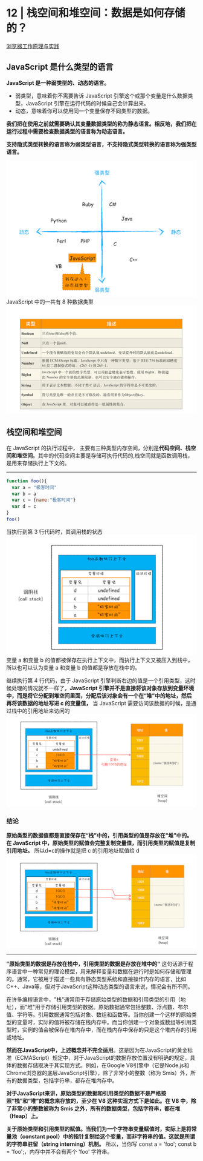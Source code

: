 # 12 | 栈空间和堆空间：数据是如何存储的？
[浏览器工作原理与实践](https://time.geekbang.org/column/article/129596)
## JavaScript 是什么类型的语言

**JavaScript 是一种弱类型的、动态的语言。**

- 弱类型，意味着你不需要告诉 JavaScript 引擎这个或那个变量是什么数据类型，JavaScript 引擎在运行代码的时候自己会计算出来。
- 动态，意味着你可以使用同一个变量保存不同类型的数据。

**我们把在使用之前就需要确认其变量数据类型的称为静态语言。相反地，我们把在运行过程中需要检查数据类型的语言称为动态语言。**

**支持隐式类型转换的语言称为弱类型语言，不支持隐式类型转换的语言称为强类型语言。**

![12 栈空间和堆空间-2023-09-25-22-21-05](/attachments/12%20栈空间和堆空间-2023-09-25-22-21-05.png)
JavaScript 中的一共有 8 种数据类型
![12 栈空间和堆空间-2023-09-25-22-26-45](/attachments/12%20栈空间和堆空间-2023-09-25-22-26-45.png)

## 栈空间和堆空间
在 JavaScript 的执行过程中， 主要有三种类型内存空间，分别是**代码空间、栈空间和堆空间**。其中的代码空间主要是存储可执行代码的,栈空间就是函数调用栈，是用来存储执行上下文的。

---
```javascript
function foo(){
  var a = "极客时间"
  var b = a
  var c = {name:"极客时间"}
  var d = c
}
foo()
```
当执行到第 3 行代码时，其调用栈的状态
![12 栈空间和堆空间-2023-09-25-22-28-54](/attachments/12%20栈空间和堆空间-2023-09-25-22-28-54.png)
变量 a 和变量 b 的值都被保存在执行上下文中，而执行上下文又被压入到栈中，所以也可以认为变量 a 和变量 b 的值都是存放在栈中的。

继续执行第 4 行代码，由于 JavaScript 引擎判断右边的值是一个引用类型，这时候处理的情况就不一样了，**JavaScript 引擎并不是直接将该对象存放到变量环境中，而是将它分配到堆空间里面，分配后该对象会有一个在“堆”中的地址，然后再将该数据的地址写进 c 的变量值，** 当 JavaScript 需要访问该数据的时候，是通过栈中的引用地址来访问的
![12 栈空间和堆空间-2023-09-25-22-51-42](/attachments/12%20栈空间和堆空间-2023-09-25-22-51-42.png)
### 结论 
**原始类型的数据值都是直接保存在“栈”中的，引用类型的值是存放在“堆”中的。
在 JavaScript 中，原始类型的赋值会完整复制变量值，而引用类型的赋值是复制引用地址。** 所以d=c的操作就是把 c 的引用地址赋值给 d
![12 栈空间和堆空间-2023-09-25-22-54-18](/attachments/12%20栈空间和堆空间-2023-09-25-22-54-18.png)

---
**”原始类型的数据是存放在栈中，引用类型的数据是存放在堆中的“**  这句话源于程序语言中一种常见的理论模型，用来解释变量和数据在运行时是如何存储和管理的。通常，它被用于描述一些具有静态类型系统和直接操作内存的语言，比如C++、Java等，但对于JavaScript这种动态类型的语言来说，情况会有所不同。

在许多编程语言中，"栈"通常用于存储原始类型的数据和引用类型的引用（地址），而"堆"用于存储引用类型的数据。原始数据通常包括整数、浮点数、布尔值、字符等。引用数据通常包括对象、数组和函数等。当你创建一个这样的原始类型的变量时，实际的值将被存储在栈内存中。而当你创建一个对象或数组等引用类型时，实例的值会被保存在堆内存中，而在栈内存中保存的只是这个堆内存的引用或地址。

**然而在JavaScript中，上述概念并不完全适用**。这是因为在JavaScript的黄金标准（ECMAScript）规定中，对于JavaScript的数据存放位置没有明确的规定，具体的数据存储取决于其实现方式。例如，在Google V8引擎中（它是Node.js和Chrome浏览器的底层JavaScript引擎），除了非常小的整数（称为 Smis）外，所有的数据类型，包括字符串，都存在堆内存中。

**对于JavaScript来讲，原始类型的数据和引用类型的数据不是严格按照“栈”和“堆”的概念来存放的，至少在 V8 这种实现方式下是如此。在 V8 中，除了非常小的整数被称为 Smis 之外，所有的数据类型，包括字符串，都在堆（Heap）上。**

**关于原始类型和引用类型的赋值。当我们为一个字符串变量赋值时，实际上是将常量池（constant pool）中的指针复制给这个变量，而非字符串的值。这就是所谓的字符串驻留（string interning）机制。** 所以，当你写 const a = 'foo'; const b = 'foo';，内存中并不会有两个 'foo' 字符串。
